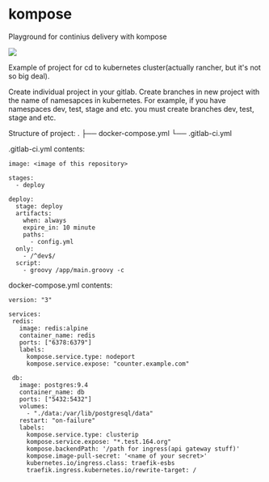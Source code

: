 # kompose
Playground for continius delivery with kompose

<img src="https://raw.github.com/gleb619/kompose/master/CICD_kompose.svg?sanitize=true">

Example of project for cd to kubernetes cluster(actually rancher, but it's not so big deal).

Create individual project in your gitlab. Create branches in new project with the name of namesapces in kubernetes. For example, if you have namespaces dev, test, stage and etc. you must create branches dev, test, stage and etc.

Structure of project:
.
├── docker-compose.yml
└── .gitlab-ci.yml


.gitlab-ci.yml contents:
```
image: <image of this repository>

stages:
  - deploy

deploy:
  stage: deploy
  artifacts:
    when: always
    expire_in: 10 minute
    paths:
      - config.yml
  only:
    - /^dev$/
  script:
    - groovy /app/main.groovy -c
```

docker-compose.yml contents:
```
version: "3"

services:
 redis:
   image: redis:alpine
   container_name: redis
   ports: ["6378:6379"]
   labels:
     kompose.service.type: nodeport
     kompose.service.expose: "counter.example.com"
     
 db:
   image: postgres:9.4
   container_name: db
   ports: ["5432:5432"]
   volumes:
     - "./data:/var/lib/postgresql/data"
   restart: "on-failure"
   labels:
     kompose.service.type: clusterip
     kompose.service.expose: "*.test.164.org"
     kompose.backendPath: '/path for ingress(api gateway stuff)'
     kompose.image-pull-secret: '<name of your secret>'
     kubernetes.io/ingress.class: traefik-esbs
     traefik.ingress.kubernetes.io/rewrite-target: /

```
